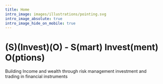 ```yaml
---
title: Home
intro_image: images/illustrations/pointing.svg
intro_image_absolute: true
intro_image_hide_on_mobile: true
---
```

# (S)(Invest)(O) - S(mart) Invest(ment) O(ptions)

Building Income and wealth through risk management investment and trading in financial instruments
